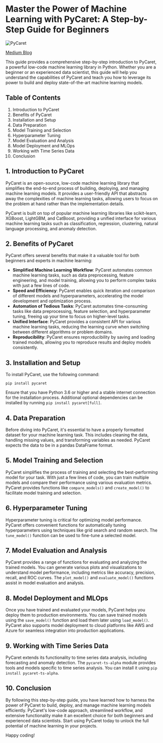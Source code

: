 # Master the Power of Machine Learning with PyCaret: A Step-by-Step Guide for Beginners

![PyCaret](https://example.com/pycaret.png)

[Medium Blog](https://medium.com/@tushar_aggarwal/master-the-power-of-machine-learning-with-pycaret-a-step-by-step-guide-511f1f2f8f3c)

This guide provides a comprehensive step-by-step introduction to PyCaret, a powerful low-code machine learning library in Python. Whether you are a beginner or an experienced data scientist, this guide will help you understand the capabilities of PyCaret and teach you how to leverage its power to build and deploy state-of-the-art machine learning models.

## Table of Contents

1. Introduction to PyCaret
2. Benefits of PyCaret
3. Installation and Setup
4. Data Preparation
5. Model Training and Selection
6. Hyperparameter Tuning
7. Model Evaluation and Analysis
8. Model Deployment and MLOps
9. Working with Time Series Data
10. Conclusion

## 1. Introduction to PyCaret

PyCaret is an open-source, low-code machine learning library that simplifies the end-to-end process of building, deploying, and managing machine learning models. It provides a user-friendly API that abstracts away the complexities of machine learning tasks, allowing users to focus on the problem at hand rather than the implementation details.

PyCaret is built on top of popular machine learning libraries like scikit-learn, XGBoost, LightGBM, and CatBoost, providing a unified interface for various machine learning tasks such as classification, regression, clustering, natural language processing, and anomaly detection.

## 2. Benefits of PyCaret

PyCaret offers several benefits that make it a valuable tool for both beginners and experts in machine learning:

- **Simplified Machine Learning Workflow**: PyCaret automates common machine learning tasks, such as data preprocessing, feature engineering, and model training, allowing you to perform complex tasks with just a few lines of code.
- **Speed and Efficiency**: PyCaret enables quick iteration and comparison of different models and hyperparameters, accelerating the model development and optimization process.
- **Automation of Tedious Tasks**: PyCaret automates time-consuming tasks like data preprocessing, feature selection, and hyperparameter tuning, freeing up your time to focus on higher-level tasks.
- **Unified Interface**: PyCaret provides a consistent API for various machine learning tasks, reducing the learning curve when switching between different algorithms or problem domains.
- **Reproducibility**: PyCaret ensures reproducibility by saving and loading trained models, allowing you to reproduce results and deploy models consistently.

## 3. Installation and Setup

To install PyCaret, use the following command:

```shell
pip install pycaret
```

Ensure that you have Python 3.6 or higher and a stable internet connection for the installation process. Additional optional dependencies can be installed by running `pip install pycaret[full]`.

## 4. Data Preparation

Before diving into PyCaret, it's essential to have a properly formatted dataset for your machine learning task. This includes cleaning the data, handling missing values, and transforming variables as needed. PyCaret expects the data to be in a pandas DataFrame format.

## 5. Model Training and Selection

PyCaret simplifies the process of training and selecting the best-performing model for your task. With just a few lines of code, you can train multiple models and compare their performance using various evaluation metrics. PyCaret provides functions like `compare_models()` and `create_model()` to facilitate model training and selection.

## 6. Hyperparameter Tuning

Hyperparameter tuning is critical for optimizing model performance. PyCaret offers convenient functions for automatically tuning hyperparameters using techniques like grid search and random search. The `tune_model()` function can be used to fine-tune a selected model.



## 7. Model Evaluation and Analysis

PyCaret provides a range of functions for evaluating and analyzing the trained models. You can generate various plots and visualizations to understand model performance, including metrics like accuracy, precision, recall, and ROC curves. The `plot_model()` and `evaluate_model()` functions assist in model evaluation and analysis.

## 8. Model Deployment and MLOps

Once you have trained and evaluated your models, PyCaret helps you deploy them to production environments. You can save trained models using the `save_model()` function and load them later using `load_model()`. PyCaret also supports model deployment to cloud platforms like AWS and Azure for seamless integration into production applications.

## 9. Working with Time Series Data

PyCaret extends its functionality to time series data analysis, including forecasting and anomaly detection. The `pycaret-ts-alpha` module provides tools and models specific to time series analysis. You can install it using `pip install pycaret-ts-alpha`.

## 10. Conclusion

By following this step-by-step guide, you have learned how to harness the power of PyCaret to build, deploy, and manage machine learning models efficiently. PyCaret's low-code approach, streamlined workflow, and extensive functionality make it an excellent choice for both beginners and experienced data scientists. Start using PyCaret today to unlock the full potential of machine learning in your projects.

Happy coding!